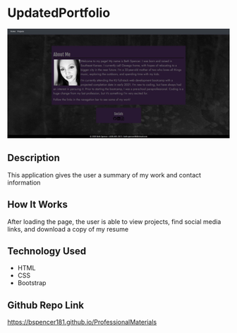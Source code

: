 # UpdatedPortfolio
<img src= ".\assets\Capture.JPG">

## Description
This application gives the user a summary of my work and contact information
## How It Works
After loading the page, the user is able to view projects, find social media links, and download a copy of my resume
## Technology Used
* HTML
* CSS
* Bootstrap
## Github Repo Link
 https://bspencer181.github.io/ProfessionalMaterials